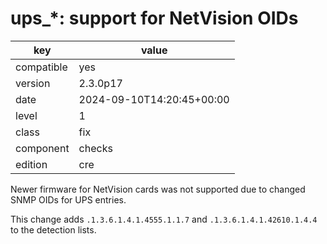 [//]: # (werk v2)
# ups_*: support for NetVision OIDs

key        | value
---------- | ---
compatible | yes
version    | 2.3.0p17
date       | 2024-09-10T14:20:45+00:00
level      | 1
class      | fix
component  | checks
edition    | cre

Newer firmware for NetVision cards was not supported due to changed SNMP OIDs for UPS entries.

This change adds `.1.3.6.1.4.1.4555.1.1.7` and `.1.3.6.1.4.1.42610.1.4.4` to the detection lists.